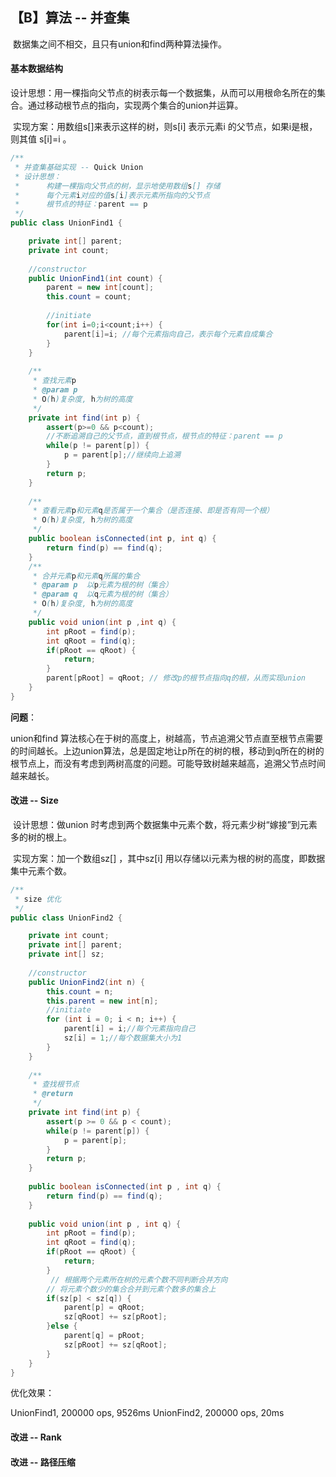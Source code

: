 ## 【B】算法 -- 并查集



​	数据集之间不相交，且只有union和find两种算法操作。



#### 基本数据结构

​	设计思想：用一棵指向父节点的树表示每一个数据集，从而可以用根命名所在的集合。通过移动根节点的指向，实现两个集合的union并运算。

​	实现方案：用数组s[]来表示这样的树，则s[i] 表示元素i 的父节点，如果i是根，则其值 s[i]=i 。



```java
/**
 * 并查集基础实现 -- Quick Union
 * 设计思想：
 * 		构建一棵指向父节点的树，显示地使用数组s[] 存储
 * 		每个元素i对应的值s[i]表示元素所指向的父节点
 * 		根节点的特征：parent == p
 */
public class UnionFind1 {

	private int[] parent;
	private int count;
	
	//constructor
	public UnionFind1(int count) {
		parent = new int[count];
		this.count = count;
		
		//initiate
		for(int i=0;i<count;i++) {
			parent[i]=i; //每个元素指向自己，表示每个元素自成集合
		}
	}
	
	/**
	 * 查找元素p
	 * @param p
	 * O(h)复杂度, h为树的高度
	 */
	private int find(int p) {
		assert(p>=0 && p<count);
		//不断追溯自己的父节点，直到根节点，根节点的特征：parent == p
		while(p != parent[p]) {
			p = parent[p];//继续向上追溯
		}
		return p;
	}
	
	/**
	 * 查看元素p和元素q是否属于一个集合（是否连接、即是否有同一个根）
	 * O(h)复杂度, h为树的高度
	 */
	public boolean isConnected(int p, int q) {
		return find(p) == find(q);
	}
	/**
	 * 合并元素p和元素q所属的集合
	 * @param p  以p元素为根的树（集合）
	 * @param q  以q元素为根的树（集合）
	 * O(h)复杂度, h为树的高度
	 */
	public void union(int p ,int q) {
		int pRoot = find(p);
		int qRoot = find(q);
		if(pRoot == qRoot) {
			return;
		}
		parent[pRoot] = qRoot; // 修改p的根节点指向q的根，从而实现union
	}
}
```



**问题**：

union和find 算法核心在于树的高度上，树越高，节点追溯父节点直至根节点需要的时间越长。上边union算法，总是固定地让p所在的树的根，移动到q所在的树的根节点上，而没有考虑到两树高度的问题。可能导致树越来越高，追溯父节点时间越来越长。





#### 改进 -- Size

​	设计思想：做union 时考虑到两个数据集中元素个数，将元素少树“嫁接”到元素多的树的根上。

​	实现方案：加一个数组sz[] ，其中sz[i] 用以存储以i元素为根的树的高度，即数据集中元素个数。



```java
/**
 * size 优化
 */
public class UnionFind2 {

	private int count;
	private int[] parent;
	private int[] sz;
	
	//constructor
	public UnionFind2(int n) {
		this.count = n;
		this.parent = new int[n];
		//initiate
		for (int i = 0; i < n; i++) {
			parent[i] = i;//每个元素指向自己
			sz[i] = 1;//每个数据集大小为1 
		}
	}
	
	/**
	 * 查找根节点
	 * @return
	 */
	private int find(int p) {
		assert(p >= 0 && p < count);
		while(p != parent[p]) {
			p = parent[p];
		}
		return p;
	}
	
	public boolean isConnected(int p , int q) {
		return find(p) == find(q);
	}
	
	public void union(int p , int q) {
		int pRoot = find(p);
		int qRoot = find(q);
		if(pRoot == qRoot) {
			return;
		}
		 // 根据两个元素所在树的元素个数不同判断合并方向
        // 将元素个数少的集合合并到元素个数多的集合上
		if(sz[p] < sz[q]) {
			parent[p] = qRoot;
			sz[qRoot] += sz[pRoot];
		}else {
			parent[q] = pRoot;
			sz[pRoot] += sz[qRoot]; 
		}
	}
}
```



优化效果：

UnionFind1, 200000 ops, 9526ms
UnionFind2, 200000 ops, 20ms













































#### 改进 -- Rank

















#### 改进 -- 路径压缩










































